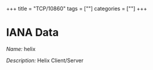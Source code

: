 +++
title = "TCP/10860"
tags = [""]
categories = [""]
+++

# IANA Data

_Name:_ helix

_Description:_ Helix Client/Server

